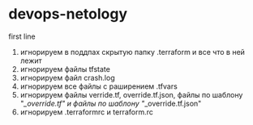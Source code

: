# devops-netology
first line
1. игнорируем в поддпах скрытую папку .terraform и все что в ней лежит
2. игнорируем файлы tfstate
3. игнорируем файл crash.log
4. игнорируем все файлы с раширением .tfvars
5. игнорируем файлы verride.tf, override.tf.json, файлы по шаблону "*_override.tf" и файлы по шаблону "*_override.tf.json"
6. игнорируем .terraformrc и terraform.rc